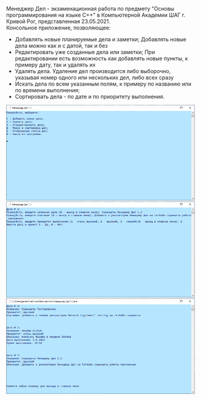 Менеджер Дел - экзаменационная работа по предмету "Основы программирования на языке С++" в Компьютерной Академии ШАГ г. Кривой Рог, представленная 23.05.2021.</br>
Консольное приложение, позволяющее:</br>
  - Добавлять новые планируемые дела и заметки; Добавлять новые дела можно как и с датой, так и без
  - Редактировать уже созданные дела или заметки; При редактировании есть возможность как добавлять новые пункты, к примеру дату, так и удалять их
  - Удалять дела. Удаление дел производится либо выборочно, указывая номер одного или нескольких дел, либо всех сразу
  - Искать дела по всем указанным полям, к примеру по названию или по времени выполнения;
  - Cортировать дела - по дате и по приоритету выполнения.
<img src="Screenshots/Screenshot_1.png"/>
<img src="Screenshots/Screenshot_2.png"/>
<img src="Screenshots/Screenshot_3.png"/>

